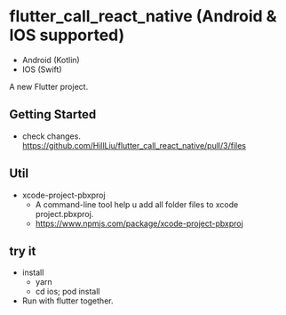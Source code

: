 # flutter_call_react_native (Android & IOS supported)
* Android (Kotlin)
* IOS (Swift)


A new Flutter project.

## Getting Started
* check changes. https://github.com/HillLiu/flutter_call_react_native/pull/3/files

## Util
* xcode-project-pbxproj
   * A command-line tool help u add all folder files to xcode project.pbxproj.
   * https://www.npmjs.com/package/xcode-project-pbxproj

## try it
* install
   * yarn
   * cd ios; pod install
* Run with flutter together.
```bash

```
